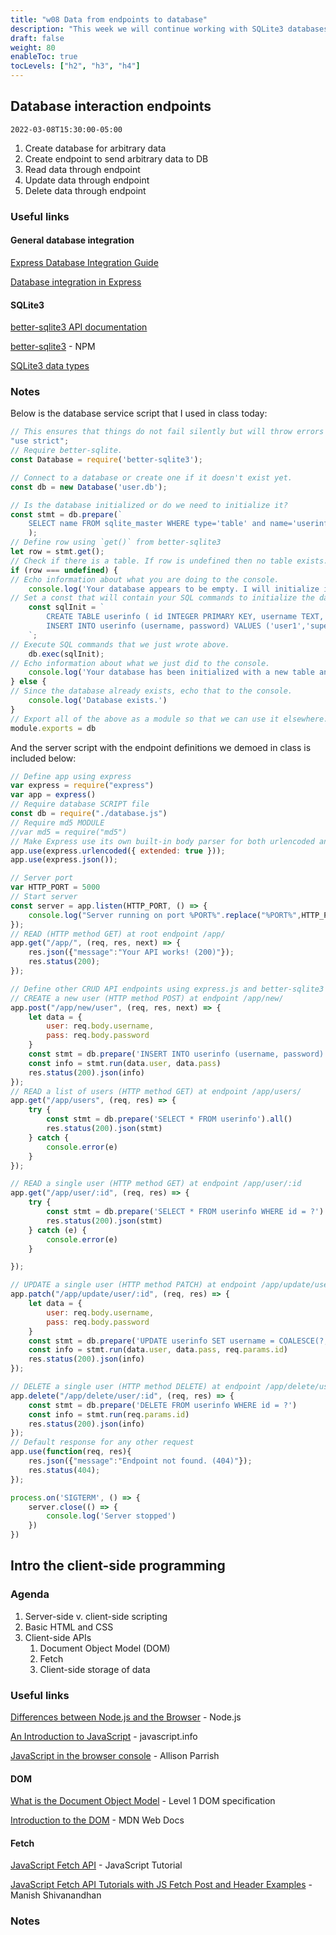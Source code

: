 ```yaml
---
title: "w08 Data from endpoints to database"
description: "This week we will continue working with SQLite3 databases as both a source and target for data through endpoint definitions using Express."
draft: false
weight: 80
enableToc: true
tocLevels: ["h2", "h3", "h4"]
---
```


## Database interaction endpoints

`2022-03-08T15:30:00-05:00`

1. Create database for arbitrary data
2. Create endpoint to send arbitrary data to DB
3. Read data through endpoint
3. Update data through endpoint
4. Delete data through endpoint

### Useful links

#### General database integration

[Express Database Integration Guide](https://expressjs.com/en/guide/database-integration.html)

[Database integration in Express](https://www.geeksforgeeks.org/database-integration-in-express-js/)

#### SQLite3

[better-sqlite3 API documentation](https://github.com/JoshuaWise/better-sqlite3/blob/master/docs/api.md)

[better-sqlite3](https://www.npmjs.com/package/better-sqlite3) - NPM

[SQLite3 data types](https://www.sqlite.org/datatype3.html)

### Notes

Below is the database service script that I used in class today:

```database.js
// This ensures that things do not fail silently but will throw errors instead.
"use strict";
// Require better-sqlite.
const Database = require('better-sqlite3');

// Connect to a database or create one if it doesn't exist yet.
const db = new Database('user.db');

// Is the database initialized or do we need to initialize it?
const stmt = db.prepare(`
    SELECT name FROM sqlite_master WHERE type='table' and name='userinfo';`
    );
// Define row using `get()` from better-sqlite3
let row = stmt.get();
// Check if there is a table. If row is undefined then no table exists.
if (row === undefined) {
// Echo information about what you are doing to the console.
    console.log('Your database appears to be empty. I will initialize it now.');
// Set a const that will contain your SQL commands to initialize the database.
    const sqlInit = `
        CREATE TABLE userinfo ( id INTEGER PRIMARY KEY, username TEXT, password TEXT );
        INSERT INTO userinfo (username, password) VALUES ('user1','supersecurepassword'),('test','anotherpassword');
    `;
// Execute SQL commands that we just wrote above.
    db.exec(sqlInit);
// Echo information about what we just did to the console.
    console.log('Your database has been initialized with a new table and two entries containing a username and password.');
} else {
// Since the database already exists, echo that to the console.
    console.log('Database exists.')
}
// Export all of the above as a module so that we can use it elsewhere.
module.exports = db
```

And the server script with the endpoint definitions we demoed in class is included below:

```server.js
// Define app using express
var express = require("express")
var app = express()
// Require database SCRIPT file
const db = require("./database.js")
// Require md5 MODULE
//var md5 = require("md5")
// Make Express use its own built-in body parser for both urlencoded and JSON body data.
app.use(express.urlencoded({ extended: true }));
app.use(express.json());

// Server port
var HTTP_PORT = 5000 
// Start server
const server = app.listen(HTTP_PORT, () => {
    console.log("Server running on port %PORT%".replace("%PORT%",HTTP_PORT))
});
// READ (HTTP method GET) at root endpoint /app/
app.get("/app/", (req, res, next) => {
    res.json({"message":"Your API works! (200)"});
	res.status(200);
});

// Define other CRUD API endpoints using express.js and better-sqlite3
// CREATE a new user (HTTP method POST) at endpoint /app/new/
app.post("/app/new/user", (req, res, next) => {
    let data = {
        user: req.body.username,
        pass: req.body.password
    }
    const stmt = db.prepare('INSERT INTO userinfo (username, password) VALUES (?, ?)')
    const info = stmt.run(data.user, data.pass)
    res.status(200).json(info)
});
// READ a list of users (HTTP method GET) at endpoint /app/users/
app.get("/app/users", (req, res) => {	
    try {
        const stmt = db.prepare('SELECT * FROM userinfo').all()
        res.status(200).json(stmt)
    } catch {
        console.error(e)
    }
});

// READ a single user (HTTP method GET) at endpoint /app/user/:id
app.get("/app/user/:id", (req, res) => {
    try {
        const stmt = db.prepare('SELECT * FROM userinfo WHERE id = ?').get(req.params.id);
        res.status(200).json(stmt)
    } catch (e) {
        console.error(e)
    }

});

// UPDATE a single user (HTTP method PATCH) at endpoint /app/update/user/:id
app.patch("/app/update/user/:id", (req, res) => {
    let data = {
        user: req.body.username,
        pass: req.body.password
    }
    const stmt = db.prepare('UPDATE userinfo SET username = COALESCE(?,username), password = COALESCE(?,password) WHERE id = ?')
    const info = stmt.run(data.user, data.pass, req.params.id)
    res.status(200).json(info)
});

// DELETE a single user (HTTP method DELETE) at endpoint /app/delete/user/:id
app.delete("/app/delete/user/:id", (req, res) => {
    const stmt = db.prepare('DELETE FROM userinfo WHERE id = ?')
    const info = stmt.run(req.params.id)
    res.status(200).json(info)
});
// Default response for any other request
app.use(function(req, res){
	res.json({"message":"Endpoint not found. (404)"});
    res.status(404);
});

process.on('SIGTERM', () => {
    server.close(() => {
        console.log('Server stopped')
    })
})
```

## Intro the client-side programming

### Agenda

1. Server-side v. client-side scripting
2. Basic HTML and CSS
2. Client-side APIs
	1. Document Object Model (DOM)
	2. Fetch
	3. Client-side storage of data

### Useful links

[Differences between Node.js and the Browser](https://nodejs.dev/learn/differences-between-nodejs-and-the-browser) - Node.js

[An Introduction to JavaScript](https://javascript.info/intro) - javascript.info

[JavaScript in the browser console](https://creative-coding.decontextualize.com/browser-console/) - Allison Parrish

#### DOM

[What is the Document Object Model](https://www.w3.org/TR/WD-DOM/introduction.html) - Level 1 DOM specification

[Introduction to the DOM](https://developer.mozilla.org/en-US/docs/Web/API/Document_Object_Model/Introduction) - MDN Web Docs

#### Fetch

[JavaScript Fetch API](https://www.javascripttutorial.net/javascript-fetch-api/) - JavaScript Tutorial

[JavaScript Fetch API Tutorials with JS Fetch Post and Header Examples](https://www.freecodecamp.org/news/javascript-fetch-api-tutorial-with-js-fetch-post-and-header-examples/) - Manish Shivanandhan

### Notes
